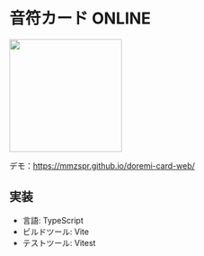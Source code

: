 # 音符カード ONLINE

<img width="200px" src="https://github.com/mmzspr/doremi-card-web/assets/30862527/351040aa-fa3e-41c2-86bc-3a3d5a2375f3">

デモ：https://mmzspr.github.io/doremi-card-web/

## 実装
- 言語: TypeScript
- ビルドツール: Vite
- テストツール: Vitest
